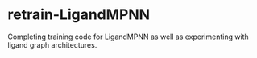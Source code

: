 # retrain-LigandMPNN
Completing training code for LigandMPNN as well as experimenting with ligand graph architectures.

